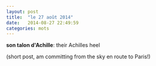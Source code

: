 ```yaml
---
layout: post
title:  "le 27 août 2014"
date:   2014-08-27 22:49:59
categories: mots
---
```


**son talon d'Achille**: their Achilles heel

(short post, am committing from the sky en route to Paris!)

